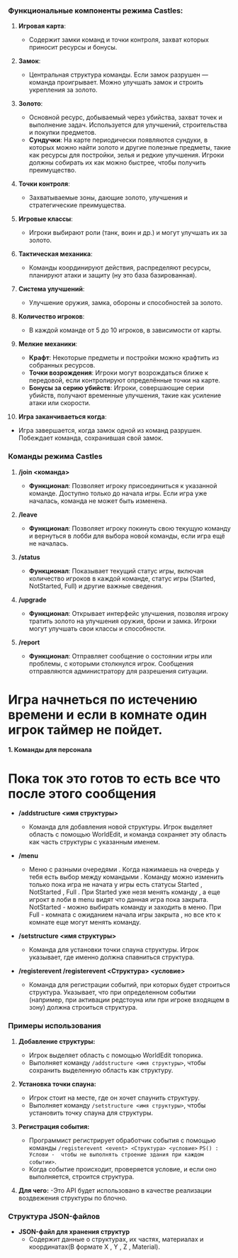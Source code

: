 ### Функциональные компоненты режима **Castles**:

1. **Игровая карта**:
   - Содержит замки команд и точки контроля, захват которых приносит ресурсы и бонусы.

2. **Замок**:
   - Центральная структура команды. Если замок разрушен — команда проигрывает. Можно улучшать замок и строить укрепления за золото.

3. **Золото**:
   - Основной ресурс, добываемый через убийства, захват точек и выполнение задач. Используется для улучшений, строительства и покупки предметов.
   - **Сундучки**: На карте периодически появляются сундуки, в которых можно найти золото и другие полезные предметы, такие как ресурсы для постройки, зелья и редкие улучшения. Игроки должны собирать их как можно быстрее, чтобы получить преимущество.

4. **Точки контроля**:
   - Захватываемые зоны, дающие золото, улучшения и стратегические преимущества.

5. **Игровые классы**:
   - Игроки выбирают роли (танк, воин и др.) и могут улучшать их за золото.

6. **Тактическая механика**:
   - Команды координируют действия, распределяют ресурсы, планируют атаки и защиту (ну это база базированная).

7. **Система улучшений**:
   - Улучшение оружия, замка, обороны и способностей за золото.

8. **Количество игроков**:
   - В каждой команде от 5 до 10 игроков, в зависимости от карты.

9. **Мелкие механики**:
   - **Крафт**: Некоторые предметы и постройки можно крафтить из собранных ресурсов.
   - **Точки возрождения**: Игроки могут возрождаться ближе к передовой, если контролируют определённые точки на карте.
   - **Бонусы за серию убийств**: Игроки, совершающие серии убийств, получают временные улучшения, такие как усиление атаки или скорости.

10. **Игра заканчиваеться когда**:
   - Игра завершается, когда замок одной из команд разрушен. Побеждает команда, сохранившая свой замок.

### Команды режима **Castles**

1. **/join <команда>**
   - **Функционал**: Позволяет игроку присоединиться к указанной команде. Доступно только до начала игры. Если игра уже началась, команда не может быть изменена.

2. **/leave**
   - **Функционал**: Позволяет игроку покинуть свою текущую команду и вернуться в лобби для выбора новой команды, если игра ещё не началась.

3. **/status**
   - **Функционал**: Показывает текущий статус игры, включая количество игроков в каждой команде, статус игры (Started, NotStarted, Full) и другие важные сведения.

4. **/upgrade**
   - **Функционал**: Открывает интерфейс улучшения, позволяя игроку тратить золото на улучшения оружия, брони и замка. Игроки могут улучшать свои классы и способности.
     
5. **/report**
   - **Функционал**: Отправляет сообщение о состоянии игры или проблемы, с которыми столкнулся игрок. Сообщения отправляются администратору для разрешения ситуации.

# Игра начнеться по истечению времени и если в комнате один игрок таймер не пойдет.

#### 1. **Команды для персонала**
   # Пока ток это готов то есть все что после этого сообщения
- **/addstructure <имя структуры>**
  - Команда для добавления новой структуры. Игрок выделяет область с помощью WorldEdit, и команда сохраняет эту область как часть структуры с указанным именем.

- **/menu**
  - Меню с разными  очередями . Когда нажимаешь на очередь у тебя есть выбор между командыми . Команду можно изменить только пока игра не начата у игры есть статусы Started , NotStarted , Full . При Started уже незя менять команду , а еще игрокт в лоби в menu видят что данная игра пока закрыта.     
    NotStarted - можно выбирать команду и заходить в меню. При Full - комната с ожиданием начала игры закрыта , но все кто к комнате еще могут менять команду.

- **/setstructure <имя структуры>**
  - Команда для установки точки спауна структуры. Игрок указывает, где именно должна спавниться структура.

- **/registerevent /registerevent <event> <Структура> <условие>**
  - Команда для регистрации событий, при которых будет строиться структура. Указывает, что при определенном событии (например, при активации редстоуна или при игроке входящем в зону) должна строиться структура.

### Примеры использования

1. **Добавление структуры:**
   - Игрок выделяет область с помощью WorldEdit топорика.
   - Выполняет команду `/addstructure <имя структуры>`, чтобы сохранить выделенную область как структуру.

2. **Установка точки спауна:**
   - Игрок стоит на месте, где он хочет спаунить структуру.
   - Выполняет команду `/setstructure <имя структуры>`, чтобы установить точку спауна для структуры.

3. **Регистрация события:**
   - Программист регистрирует обработчик события с помощью команды `/registerevent <event> <Структура> <условие>` `PS() : Услови -  чтобы не выполнять строение здания при каждом событии>`.
   - Когда событие происходит, проверяется условие, и если оно выполняется, строится структура.

4. **Для чего:**
   -Это API будет использовано в качестве реализации воздвежения структуры по блочно.

### Структура JSON-файлов

- **JSON-файл для хранения структур**
  - Содержит данные о структурах, их частях, материалах и координатах(В формате X , Y , Z , Material).
